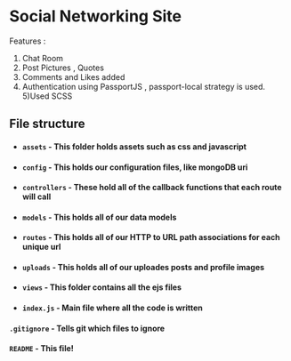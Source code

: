# Social Networking Site 

Features :
1) Chat Room
2) Post Pictures , Quotes
3) Comments and Likes added
4) Authentication using PassportJS , passport-local strategy is used.
5)Used SCSS

## File structure
- #### `assets` - This folder holds assets such as css and javascript
- #### `config` - This holds our configuration files, like mongoDB uri
- #### `controllers` - These hold all of the callback functions that each route will call
- #### `models` - This holds all of our data models
- #### `routes` - This holds all of our HTTP to URL path associations for each unique url
- #### `uploads` - This holds all of our uploades posts and profile images
 - #### `views` -  This folder contains all the ejs files
- #### `index.js` - Main file where all the code is written 
#### `.gitignore` - Tells git which files to ignore
#### `README` - This file!
